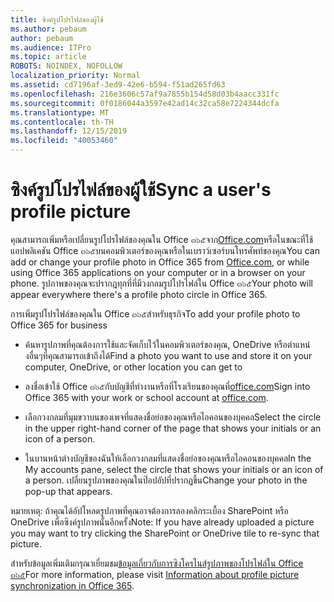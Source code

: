 ```yaml
---
title: ซิงค์รูปโปรไฟล์ของผู้ใช้
ms.author: pebaum
author: pebaum
ms.audience: ITPro
ms.topic: article
ROBOTS: NOINDEX, NOFOLLOW
localization_priority: Normal
ms.assetid: cd7196af-3ed9-42e6-b594-f51ad265fd63
ms.openlocfilehash: 216e3606c57af9a7855b154d58d03b4aacc331fc
ms.sourcegitcommit: 0f0186044a3597e42ad14c32ca58e7224344dcfa
ms.translationtype: MT
ms.contentlocale: th-TH
ms.lasthandoff: 12/15/2019
ms.locfileid: "40053460"
---
```

# <a name="sync-a-users-profile-picture"></a><span data-ttu-id="05019-102">ซิงค์รูปโปรไฟล์ของผู้ใช้</span><span class="sxs-lookup"><span data-stu-id="05019-102">Sync a user's profile picture</span></span>

<span data-ttu-id="05019-103">คุณสามารถเพิ่มหรือเปลี่ยนรูปโปรไฟล์ของคุณใน Office ๓๖๕จาก[Office.com](http://www.office.com)หรือในขณะที่ใช้แอปพลิเคชัน Office ๓๖๕บนคอมพิวเตอร์ของคุณหรือในเบราว์เซอร์บนโทรศัพท์ของคุณ</span><span class="sxs-lookup"><span data-stu-id="05019-103">You can add or change your profile photo in Office 365 from [Office.com](http://www.office.com), or while using Office 365 applications on your computer or in a browser on your phone.</span></span> <span data-ttu-id="05019-104">รูปภาพของคุณจะปรากฏทุกที่ที่มีวงกลมรูปโปรไฟล์ใน Office ๓๖๕</span><span class="sxs-lookup"><span data-stu-id="05019-104">Your photo will appear everywhere there's a profile photo circle in Office 365.</span></span>

<span data-ttu-id="05019-105">การเพิ่มรูปโปรไฟล์ของคุณใน Office ๓๖๕สำหรับธุรกิจ</span><span class="sxs-lookup"><span data-stu-id="05019-105">To add your profile photo to Office 365 for business</span></span>

- <span data-ttu-id="05019-106">ค้นหารูปภาพที่คุณต้องการใช้และจัดเก็บไว้ในคอมพิวเตอร์ของคุณ, OneDrive หรือตำแหน่งอื่นๆที่คุณสามารถเข้าถึงได้</span><span class="sxs-lookup"><span data-stu-id="05019-106">Find a photo you want to use and store it on your computer, OneDrive, or other location you can get to</span></span>

- <span data-ttu-id="05019-107">ลงชื่อเข้าใช้ Office ๓๖๕กับบัญชีที่ทำงานหรือที่โรงเรียนของคุณที่[office.com](http://www.office.com)</span><span class="sxs-lookup"><span data-stu-id="05019-107">Sign into Office 365 with your work or school account at [office.com](http://www.office.com).</span></span>

- <span data-ttu-id="05019-108">เลือกวงกลมที่มุมขวาบนของเพจที่แสดงชื่อย่อของคุณหรือไอคอนของบุคคล</span><span class="sxs-lookup"><span data-stu-id="05019-108">Select the circle in the upper right-hand corner of the page that shows your initials or an icon of a person.</span></span>

- <span data-ttu-id="05019-109">ในบานหน้าต่างบัญชีของฉันให้เลือกวงกลมที่แสดงชื่อย่อของคุณหรือไอคอนของบุคคล</span><span class="sxs-lookup"><span data-stu-id="05019-109">In the My accounts pane, select the circle that shows your initials or an icon of a person.</span></span> <span data-ttu-id="05019-110">เปลี่ยนรูปภาพของคุณในป๊อปอัปที่ปรากฏขึ้น</span><span class="sxs-lookup"><span data-stu-id="05019-110">Change your photo in the pop-up that appears.</span></span>

<span data-ttu-id="05019-111">หมายเหตุ: ถ้าคุณได้อัปโหลดรูปภาพที่คุณอาจต้องการลองคลิกระเบื้อง SharePoint หรือ OneDrive เพื่อซิงค์รูปภาพนั้นอีกครั้ง</span><span class="sxs-lookup"><span data-stu-id="05019-111">Note: If you have already uploaded a picture you may want to try clicking the SharePoint or OneDrive tile to re-sync that picture.</span></span>

<span data-ttu-id="05019-112">สำหรับข้อมูลเพิ่มเติมกรุณาเยี่ยมชม[ข้อมูลเกี่ยวกับการซิงโครไนส์รูปภาพของโปรไฟล์ใน Office ๓๖๕](https://support.office.com/article/information-about-profile-picture-synchronization-in-office-365-20594d76-d054-4af4-a660-401133e3d48a)</span><span class="sxs-lookup"><span data-stu-id="05019-112">For more information, please visit [Information about profile picture synchronization in Office 365](https://support.office.com/article/information-about-profile-picture-synchronization-in-office-365-20594d76-d054-4af4-a660-401133e3d48a).</span></span>
